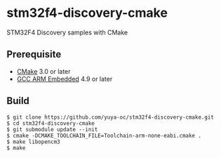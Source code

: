# stm32f4-discovery-cmake
STM32F4 Discovery samples with CMake

## Prerequisite
* [CMake](https://cmake.org/) 3.0 or later
* [GCC ARM Embedded](https://launchpad.net/gcc-arm-embedded) 4.9 or later

## Build
```
$ git clone https://github.com/yuya-oc/stm32f4-discovery-cmake.git
$ cd stm32f4-discovery-cmake
$ git submodule update --init
$ cmake -DCMAKE_TOOLCHAIN_FILE=Toolchain-arm-none-eabi.cmake .
$ make libopencm3
$ make
```
